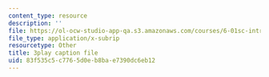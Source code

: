 ```yaml
---
content_type: resource
description: ''
file: https://ol-ocw-studio-app-qa.s3.amazonaws.com/courses/6-01sc-introduction-to-electrical-engineering-and-computer-science-i-spring-2011/83f535c5c7765d0eb8bae7390dc6eb12_8FWfmvj3HYw.vtt
file_type: application/x-subrip
resourcetype: Other
title: 3play caption file
uid: 83f535c5-c776-5d0e-b8ba-e7390dc6eb12
---
```

